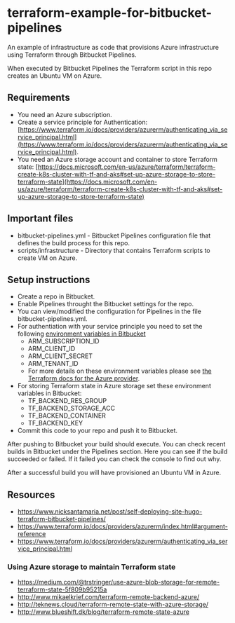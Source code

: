 # terraform-example-for-bitbucket-pipelines

An example of infrastructure as code that provisions Azure infrastructure using Terraform through Bitbucket Pipelines.

When executed by Bitbucket Pipelines the Terraform script in this repo creates an Ubuntu VM on Azure.

## Requirements

- You need an Azure subscription.
- Create a service principle for Authentication: [https://www.terraform.io/docs/providers/azurerm/authenticating_via_service_principal.html](https://www.terraform.io/docs/providers/azurerm/authenticating_via_service_principal.html).
- You need an Azure storage account and container to store Terraform state: [https://docs.microsoft.com/en-us/azure/terraform/terraform-create-k8s-cluster-with-tf-and-aks#set-up-azure-storage-to-store-terraform-state](https://docs.microsoft.com/en-us/azure/terraform/terraform-create-k8s-cluster-with-tf-and-aks#set-up-azure-storage-to-store-terraform-state)

## Important files

- bitbucket-pipelines.yml - Bitbucket Pipelines configuration file that defines the build process for this repo.
- scripts/infrastructure - Directory that contains Terraform scripts to create VM on Azure.

## Setup instructions

- Create a repo in Bitbucket.
- Enable Pipelines throught the Bitbucket settings for the repo.
- You can view/modified the configuration for Pipelines in the file bitbucket-pipelines.yml.
- For authentiation with your service principle you need to set the following [environment variables in Bitbucket](https://confluence.atlassian.com/bitbucket/variables-in-pipelines-794502608.html)
    - ARM_SUBSCRIPTION_ID
    - ARM_CLIENT_ID
    - ARM_CLIENT_SECRET 
    - ARM_TENANT_ID
    - For more details on these environment variables please see [the Terraform docs for the Azure provider](https://www.terraform.io/docs/providers/azurerm/index.html#argument-reference).
- For storing Terraform state in Azure storage set these environment variables in Bitbucket:
    - TF_BACKEND_RES_GROUP
    - TF_BACKEND_STORAGE_ACC
    - TF_BACKEND_CONTAINER
    - TF_BACKEND_KEY
- Commit this code to your repo and push it to Bitbucket. 

After pushing to Bitbucket your build should execute.
You can check recent builds in Bitbucket under the Pipelines section. Here you can see if the build succeeded or failed.
If it failed you can check the console to find out why.

After a successful build you will have provisioned an Ubuntu VM in Azure.


## Resources

- https://www.nicksantamaria.net/post/self-deploying-site-hugo-terraform-bitbucket-pipelines/
- https://www.terraform.io/docs/providers/azurerm/index.html#argument-reference
- https://www.terraform.io/docs/providers/azurerm/authenticating_via_service_principal.html

### Using Azure storage to maintain Terraform state

- https://medium.com/@trstringer/use-azure-blob-storage-for-remote-terraform-state-5f809b95215a
- http://www.mikaelkrief.com/terraform-remote-backend-azure/
- http://teknews.cloud/terraform-remote-state-with-azure-storage/
- http://www.blueshift.dk/blog/terraform-remote-state-azure